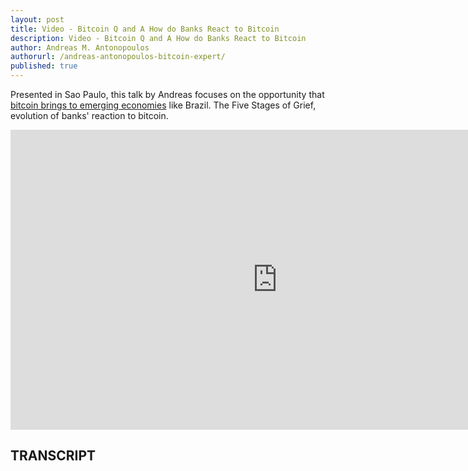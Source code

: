 ```yaml
---
layout: post
title: Video - Bitcoin Q and A How do Banks React to Bitcoin
description: Video - Bitcoin Q and A How do Banks React to Bitcoin
author: Andreas M. Antonopoulos
authorurl: /andreas-antonopoulos-bitcoin-expert/
published: true
---
```


<p>Presented in Sao Paulo, this talk by Andreas focuses on the opportunity that <a href="/video-consensus-2017/">bitcoin brings to emerging economies</a> like Brazil. The Five Stages of Grief, evolution of banks' reaction to bitcoin.</p>

<center><iframe width="854" height="480" src="https://www.youtube.com/embed/3mgw5rbgOMY?list=PLPQwGV1aLnTsHvzevl9BAUlfsfwFfU7aP" frameborder="0" allowfullscreen></iframe></center>

<h2>TRANSCRIPT</h2>
